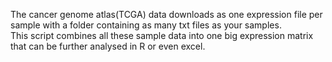 
The cancer genome atlas(TCGA) data downloads as one expression file per sample with a folder containing as many txt files as your samples.  
This script combines all these sample data into one big expression matrix that can be further analysed in R or even excel.
